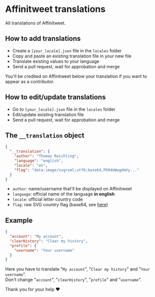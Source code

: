 # Affinitweet translations

All translations of Affinitweet.

## How to add translations

- Create a `[your_locale].json` file in the `locales` folder
- Copy and paste an existing translation file in your new file
- Translate existing values to your language
- Send a pull request, wait for approbation and merge

You'll be credited on Affinitweet below your translation if you want to appear as a contributor.

## How to edit/update translations

- Go to `[your_locale].json` file in the `locales` folder
- Edit/update existing translation file
- Send a pull request, wait for approbation and merge

## The `__translation` object

```json
{
  "__translation": {
    "author": "Thomas Reichling",
    "language": "english",
    "locale": "en",
    "flag": "data:image/svg+xml;utf8;base64,PD94bWwgdmVy..."
  }
}
```

- `author`: name/username that'll be displayed on Affinitweet
- `language`: official name of the language **in english**
- `locale`: official letter country code
- `flag`: raw SVG country flag (base64, see [here](https://www.flaticon.com/packs/international-flags-6))

## Example

```json
{
  "account": "My account",
  "clearHistory": "Clear my history",
  "profile": {
    "username": "Your username"
  }
}
```
Here you have to translate "`My account`", "`Clear my history`" and "`Your username`".  
Don't change "`account`", "`clearHistory`", "`profile`" and "`username`".

Thank you for your help ❤️
